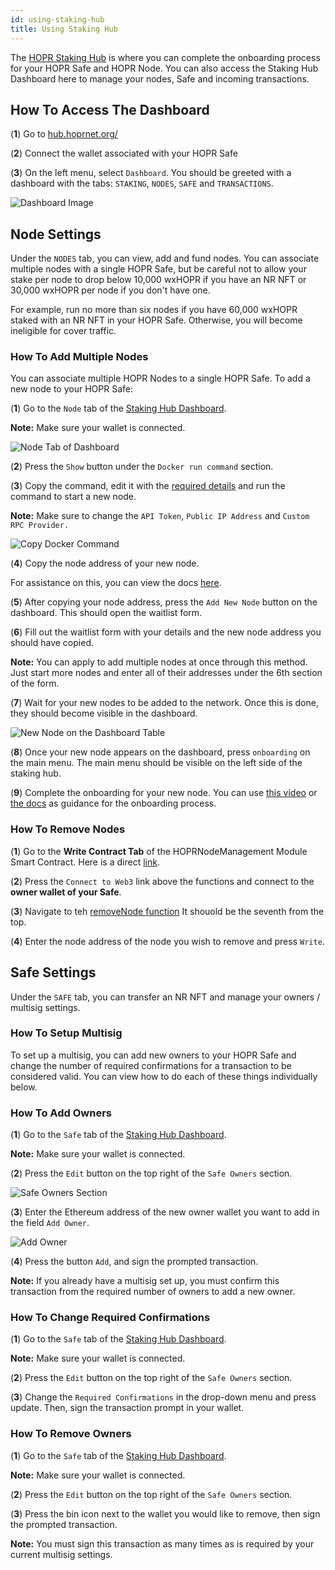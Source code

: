 ```yaml
---
id: using-staking-hub
title: Using Staking Hub
---
```


The [HOPR Staking Hub](https://hub.hoprnet.org/) is where you can complete the onboarding process for your HOPR Safe and HOPR Node. You can also access the Staking Hub Dashboard here to manage your nodes, Safe and incoming transactions.

## How To Access The Dashboard

(**1**) Go to [hub.hoprnet.org/](https://hub.hoprnet.org/)

(**2**) Connect the wallet associated with your HOPR Safe

(**3**) On the left menu, select `Dashboard`. You should be greeted with a dashboard with the tabs: `STAKING`, `NODES`, `SAFE` and `TRANSACTIONS`.

![Dashboard Image](/img/node/Dashboard-image.png)

## Node Settings

Under the `NODES` tab, you can view, add and fund nodes. You can associate multiple nodes with a single HOPR Safe, but be careful not to allow your stake per node to drop below 10,000 wxHOPR if you have an NR NFT or 30,000 wxHOPR per node if you don't have one. 

For example, run no more than six nodes if you have 60,000 wxHOPR staked with an NR NFT in your HOPR Safe. Otherwise, you will become ineligible for cover traffic.

### How To Add Multiple Nodes

You can associate multiple HOPR Nodes to a single HOPR Safe. To add a new node to your HOPR Safe:

(**1**) Go to the `Node` tab of the [Staking Hub Dashboard](https://hub.hoprnet.org/staking/dashboard#node).

**Note:** Make sure your wallet is connected.

![Node Tab of Dashboard](/img/node/nodes-tab-of-dashboard.png)

(**2**) Press the `Show` button under the `Docker run command` section.

(**3**) Copy the command, edit it with the [required details](./using-docker.md#2-configure-command) and run the command to start a new node. 

**Note:** Make sure to change the `API Token`, `Public IP Address` and `Custom RPC Provider.`

![Copy Docker Command](/img/node/copy-docker-command.png)

(**4**) Copy the node address of your new node.

For assistance on this, you can view the docs [here](./using-docker.md#2-configure-command).

(**5**) After copying your node address, press the `Add New Node` button on the dashboard. This should open the waitlist form.

(**6**) Fill out the waitlist form with your details and the new node address you should have copied.

**Note:** You can apply to add multiple nodes at once through this method. Just start more nodes and enter all of their addresses under the 6th section of the form.

(**7**) Wait for your new nodes to be added to the network. Once this is done, they should become visible in the dashboard.

![New Node on the Dashboard Table](/img/node/new-node-on-dashboard-table.png)

(**8**) Once your new node appears on the dashboard, press `onboarding` on the main menu. The main menu should be visible on the left side of the staking hub.

(**9**) Complete the onboarding for your new node. You can use [this video](https://youtu.be/tcs3VzEW7dM?t=714) or [the docs](./using-docker.md) as guidance for the onboarding process.

### How To Remove Nodes

(**1**) Go to the **Write Contract Tab** of the HOPRNodeManagement Module Smart Contract. Here is a direct [link](https://gnosisscan.io/address/0xB7397C218766eBe6A1A634df523A1a7e412e67eA#writeContract).

(**2**) Press the `Connect to Web3` link above the functions and connect to the **owner wallet of your Safe**.

(**3**) Navigate to teh [removeNode function](https://gnosisscan.io/address/0xB7397C218766eBe6A1A634df523A1a7e412e67eA#writeContract#F7) It shouold be the seventh from the top. 

(**4**) Enter the node address of the node you wish to remove and press `Write`.

## Safe Settings

Under the `SAFE` tab, you can transfer an NR NFT and manage your owners / multisig settings.

### How To Setup Multisig

To set up a multisig, you can add new owners to your HOPR Safe and change the number of required confirmations for a transaction to be considered valid. You can view how to do each of these things individually below.

### How To Add Owners

(**1**) Go to the `Safe` tab of the [Staking Hub Dashboard](https://hub.hoprnet.org/staking/dashboard#safe).

**Note:** Make sure your wallet is connected.

(**2**) Press the `Edit` button on the top right of the `Safe Owners` section.

![Safe Owners Section](/img/node/Safe-owners-section.png)

(**3**) Enter the Ethereum address of the new owner wallet you want to add in the field `Add Owner`.

![Add Owner](/img/node/Add-owner.png)

(**4**) Press the button `Add`, and sign the prompted transaction.

**Note:** If you already have a multisig set up, you must confirm this transaction from the required number of owners to add a new owner.

### How To Change Required Confirmations

(**1**) Go to the `Safe` tab of the [Staking Hub Dashboard](https://hub.hoprnet.org/staking/dashboard#safe).

**Note:** Make sure your wallet is connected.

(**2**) Press the `Edit` button on the top right of the `Safe Owners` section.

(**3**) Change the `Required Confirmations` in the drop-down menu and press update. Then, sign the transaction prompt in your wallet.

### How To Remove Owners

(**1**) Go to the `Safe` tab of the [Staking Hub Dashboard](https://hub.hoprnet.org/staking/dashboard#safe).

**Note:** Make sure your wallet is connected.

(**2**) Press the `Edit` button on the top right of the `Safe Owners` section.

(**3**) Press the bin icon next to the wallet you would like to remove, then sign the prompted transaction.

**Note:** You must sign this transaction as many times as is required by your current multisig settings.